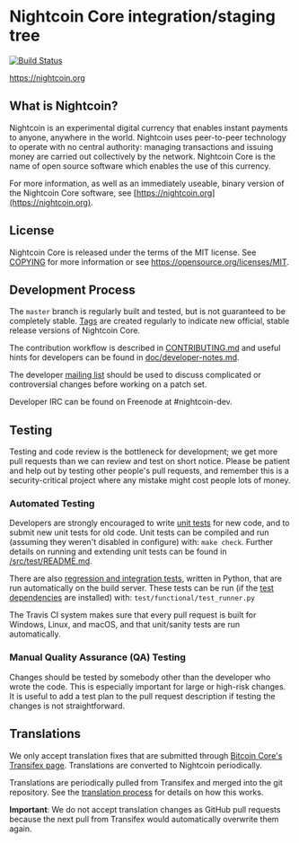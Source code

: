 Nightcoin Core integration/staging tree
=====================================

[![Build Status](https://travis-ci.org/nightcoin-project/nightcoin.svg?branch=master)](https://travis-ci.org/nightcoin-project/nightcoin)

https://nightcoin.org

What is Nightcoin?
----------------

Nightcoin is an experimental digital currency that enables instant payments to
anyone, anywhere in the world. Nightcoin uses peer-to-peer technology to operate
with no central authority: managing transactions and issuing money are carried
out collectively by the network. Nightcoin Core is the name of open source
software which enables the use of this currency.

For more information, as well as an immediately useable, binary version of
the Nightcoin Core software, see [https://nightcoin.org](https://nightcoin.org).

License
-------

Nightcoin Core is released under the terms of the MIT license. See [COPYING](COPYING) for more
information or see https://opensource.org/licenses/MIT.

Development Process
-------------------

The `master` branch is regularly built and tested, but is not guaranteed to be
completely stable. [Tags](https://github.com/nightcoin-project/nightcoin/tags) are created
regularly to indicate new official, stable release versions of Nightcoin Core.

The contribution workflow is described in [CONTRIBUTING.md](CONTRIBUTING.md)
and useful hints for developers can be found in [doc/developer-notes.md](doc/developer-notes.md).

The developer [mailing list](https://groups.google.com/forum/#!forum/nightcoin-dev)
should be used to discuss complicated or controversial changes before working
on a patch set.

Developer IRC can be found on Freenode at #nightcoin-dev.

Testing
-------

Testing and code review is the bottleneck for development; we get more pull
requests than we can review and test on short notice. Please be patient and help out by testing
other people's pull requests, and remember this is a security-critical project where any mistake might cost people
lots of money.

### Automated Testing

Developers are strongly encouraged to write [unit tests](src/test/README.md) for new code, and to
submit new unit tests for old code. Unit tests can be compiled and run
(assuming they weren't disabled in configure) with: `make check`. Further details on running
and extending unit tests can be found in [/src/test/README.md](/src/test/README.md).

There are also [regression and integration tests](/test), written
in Python, that are run automatically on the build server.
These tests can be run (if the [test dependencies](/test) are installed) with: `test/functional/test_runner.py`

The Travis CI system makes sure that every pull request is built for Windows, Linux, and macOS, and that unit/sanity tests are run automatically.

### Manual Quality Assurance (QA) Testing

Changes should be tested by somebody other than the developer who wrote the
code. This is especially important for large or high-risk changes. It is useful
to add a test plan to the pull request description if testing the changes is
not straightforward.

Translations
------------

We only accept translation fixes that are submitted through [Bitcoin Core's Transifex page](https://www.transifex.com/projects/p/bitcoin/).
Translations are converted to Nightcoin periodically.

Translations are periodically pulled from Transifex and merged into the git repository. See the
[translation process](doc/translation_process.md) for details on how this works.

**Important**: We do not accept translation changes as GitHub pull requests because the next
pull from Transifex would automatically overwrite them again.

